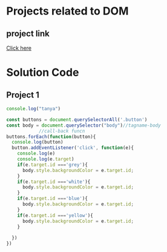 # Projects related to DOM

## project link
[Click here](https://stackblitz.com/edit/dom-project-chaiaurcode?file=index.html)

# Solution Code

## Project 1
```javascript
console.log("tanya")

const buttons = document.querySelectorAll('.button')
const body = document.querySelector("body")//tagname-body
            //call-back funcn
buttons.forEach(function(button){
  console.log(button)
  button.addEventListener('click', function(e){
    console.log(e)
    console.log(e.target)
    if(e.target.id ==='grey'){
      body.style.backgroundColor = e.target.id;
    }
    if(e.target.id ==='white'){
      body.style.backgroundColor = e.target.id;
    }
    if(e.target.id ==='blue'){
      body.style.backgroundColor = e.target.id;
    }
    if(e.target.id ==='yellow'){
      body.style.backgroundColor = e.target.id;
    }
  
  })
})
```